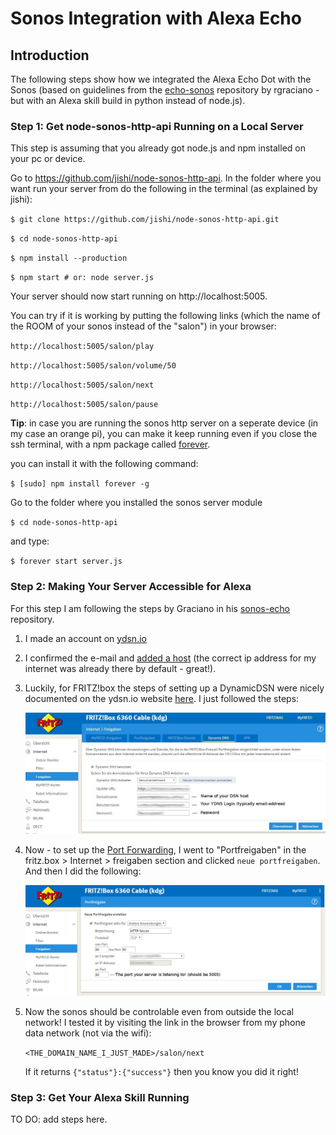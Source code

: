 # Sonos Integration with Alexa Echo


## Introduction

The following steps show how we integrated the Alexa Echo Dot with the Sonos (based on guidelines from the [echo-sonos](https://github.com/rgraciano/echo-sonos/blob/master/lambda/src/sonosProxy/sonosProxyFactory.js) repository by rgraciano - but with an Alexa skill build in python instead of node.js).  

### Step 1: Get node-sonos-http-api Running on a Local Server

This step is assuming that you already got node.js and npm installed on your pc or device. 

Go to https://github.com/jishi/node-sonos-http-api. In the folder where you want run your server from do the following in the terminal (as explained by jishi):

`$ git clone https://github.com/jishi/node-sonos-http-api.git`

`$ cd node-sonos-http-api`

`$ npm install --production`

`$ npm start # or: node server.js`

Your server should now start running on http://localhost:5005.

You can try if it is working by putting the following links (which the name of the ROOM of your sonos instead of the "salon") in your browser:

 `http://localhost:5005/salon/play	`

`http://localhost:5005/salon/volume/50`

`http://localhost:5005/salon/next`

`http://localhost:5005/salon/pause`

**Tip**: in case you are running the sonos http server on a seperate device (in my case an orange pi), you can make it keep running even if you close the ssh terminal, with a npm package called [forever](https://github.com/foreverjs/forever). 

you can install it with the following command:

`$ [sudo] npm install forever -g`

Go to the folder where you installed the sonos server module

`$ cd node-sonos-http-api`

and type:

`$ forever start server.js`


### Step 2: Making Your Server Accessible for Alexa

For this step I am following the steps by Graciano in his [sonos-echo](https://github.com/rgraciano/echo-sonos) repository. 

1. I made an account on [ydsn.io](https://ydns.io/)

2. I confirmed the e-mail and [added a host](https://ydns.io/hosts/add) (the correct ip address for my internet was already there by default - great!).

3. Luckily, for FRITZ!box the steps of setting up a DynamicDSN were nicely documented on the ydsn.io website [here](https://ydns.io/knowledge-base/updating-domain-with-fritzbox). I just followed the steps:

   ![](./assets/dynamic_dsn.jpeg)

4. Now - to set up the [Port Forwarding](https://en.avm.de/service/fritzbox/fritzbox-7390/knowledge-base/publication/show/893_Setting-up-static-port-sharing/), I went to "Portfreigaben" in the fritz.box > Internet > freigaben section and clicked `neue portfreigaben`.  And then I did the following:

   ![](./assets/portfreigaben.jpeg)

5. Now the sonos should be controlable even from outside the local network! I tested it by visiting the link in the browser from my phone data network (not via the wifi):

   `<THE_DOMAIN_NAME_I_JUST_MADE>/salon/next`

   If it returns `{"status"}:{"success"}` then you know you did it right!
   ​

### Step 3: Get Your Alexa Skill Running

TO DO: add steps here.















